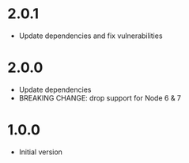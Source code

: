 # 2.0.1
- Update dependencies and fix vulnerabilities

# 2.0.0
- Update dependencies
- BREAKING CHANGE: drop support for Node 6 & 7

# 1.0.0
- Initial version
